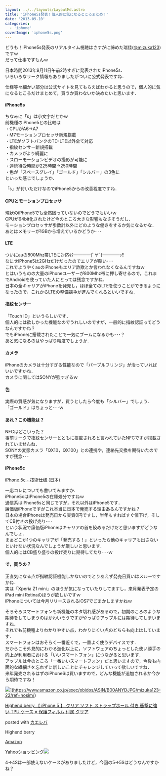 ```yaml
---
layout: ../../layouts/LayoutMd.astro
title: 'iPhone5s発表！個人的に気になるところまとめ！'
date: '2013-09-10'
categories:
  - 'iphone'
coverImage: 'iphone5s.png'
---
```


どうも！iPhone5s発表のリアルタイム視聴はさすがに諦めた瑞佳([@mizuka123](https://twitter.com/mizuka123))ですｗ  
だって仕事ですもんｗ

日本時間2013年9月11日午前2時すぎに発表されたiPhone5s．  
いろいろなリーク情報もありましたがついに公式発表ですね．

仕様等々細かい部分は公式サイトを見てもらえばわかると思うので，個人的に気になるところだけまとめて，買うか買わないか決めたいと思います．

#### iPhone5s

ちなみに「s」は小文字だとかｗ  
前機種のiPhone5との比較は  
・CPUがA6→A7  
・M7モーションプロセッサ新規搭載  
・LTEがソフトバンクのTD-LTE以外全て対応  
・指紋センサー新規搭載  
・カメラがより綺麗に  
・スローモーションビデオの撮影が可能に  
・連続待受時間が225時間→250時間  
・色が「スペースグレイ」「ゴールド」「シルバー」の3色に  
といった感じでしょうか．

「s」が付いただけなのでiPhone5からの改善程度ですね．

#### CPUとモーションプロセッサ

現状のiPhone5でも全然困っていないのでどうでもいいｗ  
CPUが64bit化されたけど今のところ大きな影響もなさそうだし．  
モーションプロセッサが歩数計以外にどのような働きをするか気になるかな．  
あとはメモリーが1GBから増えているかどうか･･･

#### LTE

ついにauの800Mhz帯LTEに対応ｷﾀ━━━━(ﾟ∀ﾟ)━━━━ｯ!!  
なにせiPhone5は2GHzだけだったのでエリアが酷い･･･  
これでようやくauのiPhoneもエリア詐欺とか言われなくなるんですねｗ  
とはいうものの大量のiPhoneユーザーが800Mhz帯に押し寄せるので，これまでAndroidを使っていた人にとっては残念ですかね．  
日本の全キャリアがiPhoneを発売し，ほぼ全てのLTEを使うことができるようになったので，これからLTEの整備競争が進んでくれるといいですね．

#### 指紋センサー

「Touch ID」というらしいです．  
個人的には欲しかった機能なのでうれしいのですが，一般的に指紋認証ってどうなんですかね？  
でもiPhoneに搭載されたことで一気にブームになるかも･･･？  
あと気になるのはやっぱり精度でしょうか．

#### カメラ

iPhoneのカメラは十分すぎる性能なので「パープルフリンジ」が治っていればいいですかね．  
カメラに関してはSONYが強すぎるｗ

#### 色

実際の質感が気になりますが，買うとしたら今度も「シルバー」でしょう．  
「ゴールド」はちょっと･･･ｗ

#### あれ？この機能は？

NFCはどこいった？  
事前リークで指紋センサーとともに搭載されると言われていたNFCですが搭載されていませんね．  
SONYの変態カメラ「QX10，QX100」との連携や，連絡先交換を期待いたのですが残念･･･

#### iPhone5c

[iPhone 5c \- 技術仕様 \(日本\)](https://support.apple.com/kb/sp684?locale=ja_JP)

一応コレについても書いてみますか．  
iPhone5cはiPhone5の在庫処分ですねｗ  
通信系はiPhone5sと同じですが，それ以外はiPhone5です．  
廉価版iPhoneですがこれ本当に日本で発売する理由あるんですかね？  
日本の場合iPhoneは発売日から実質0円ですし，半年もすればすぐ値下げ，そしてCB付きの投げ売り･･･  
という状況で廉価版iPhoneはキャリアの首を絞めるだけだと思いますがどうなんでしょ．  
まぁどこか1つのキャリアが「発売する！」といったら他のキャリアも出さないといけない状況なんでしょうが厳しいと思います．  
個人的にはCB盛り盛りの投げ売りに期待してたり･･･ｗ

#### で，買うの？

正直気になる点が指紋認証機能しかないのでとりあえず発売日買いはスルーですかね．  
実は「Xperia Z1 mini」のほうが気になっていたりしてますし，来月発表予定のiPad mini Retinaのほうが欲しいですｗ  
iPhoneについては今月リリースされるiOS7でごまかしますかねｗ

そろそろスマートフォンも新機能のネタ切れ感があるので，初期のころのような期待をしてしまうのはかわいそうですがやっぱりアップルには期待してしまいますね．  
それでも前機種よりわかりやすい点，わかりにくい点のどちらも向上はしています．  
スマートフォンはおそらく一番近くで，一番よく使うデバイスです．  
だからこそ外見的にわかる進化以上に，ソフトウェアのちょっとした使い勝手の向上が利用者における「いいスマートフォン」につながると思います．  
アップルは今のところ「一番いいスマートフォン」だと思いますので，今後も内面的な繊細さを忘れずに新しいことにチャレンジしていって欲しいですね．  
来年発売されるはずのiPhone6は買いますので，どんな機能が追加されるか今から期待ですね！

![](/archive/images/512GBW1fSQL._SL160_.jpg)](https://www.amazon.co.jp/exec/obidos/ASIN/B00ANYDJPG/mizuka123-22/ref=nosim/)

[Highend berry 【 iPhone 5 】 クリア ソフト ストラップホール 付き 衝撃に強い TPU ケース ※ 保護フィルム 付属 クリア](https://www.amazon.co.jp/exec/obidos/ASIN/B00ANYDJPG/mizuka123-22/ref=nosim/)

posted with [カエレバ](http://kaereba.com)

Highend berry

[Amazon](http://www.amazon.co.jp/gp/search?keywords=%83N%83%8A%83A%20%83%5C%83t%83g%20%83X%83g%83%89%83b%83v%83z%81%5B%83%8B%20Highend%20berry&__mk_ja_JP=%83J%83%5E%83J%83i&tag=mizuka123-22 'アマゾン')

[Yahooショッピング![](//ad.jp.ap.valuecommerce.com/servlet/gifbanner?sid=3066752&pid=881990642)](//ck.jp.ap.valuecommerce.com/servlet/referral?sid=3066752&pid=881990642&vc_url=http%3A%2F%2Fshopping.search.yahoo.co.jp%2Fsearch%3FuIv%3Don%26ei%3DUTF-8%26tab_ex%3Dcommerce%26slider%3D0%26va%3D%25E3%2582%25AF%25E3%2583%25AA%25E3%2582%25A2%2520%25E3%2582%25BD%25E3%2583%2595%25E3%2583%2588%2520%25E3%2582%25B9%25E3%2583%2588%25E3%2583%25A9%25E3%2583%2583%25E3%2583%2597%25E3%2583%259B%25E3%2583%25BC%25E3%2583%25AB%2520Highend%2520berry 'Yahooショッピング')

4→4Sは一部使えないケースがありましたけど，今回の5→5Sはどうなんですかね？
